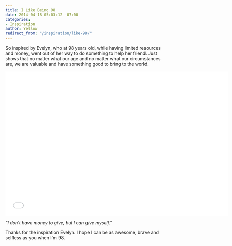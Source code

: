 ```yaml
---
title: I Like Being 98
date: 2014-04-18 05:03:12 -07:00
categories:
- Inspiration
author: Yellow
redirect_from: "/inspiration/like-98/"
---
```


So inspired by Evelyn, who at 98 years old, while having limited resources and money, went out of her way to do something to help her friend. Just shows that no matter what our age and no matter what our circumstances are, we are valuable and have something good to bring to the world.

<iframe src="//www.youtube.com/embed/URLTQb5MmD8" height="455" width="700" allowfullscreen="" frameborder="0"></iframe>

_"I don't have money to give, but I can give myself."_

Thanks for the inspiration Evelyn. I hope I can be as awesome, brave and selfless as you when I'm 98.
